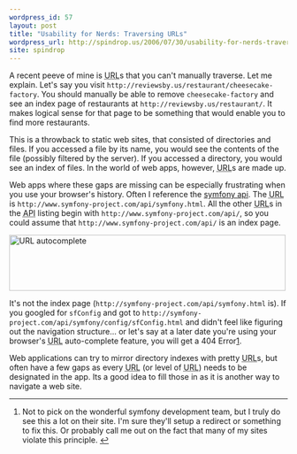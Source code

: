 ```yaml
---
wordpress_id: 57
layout: post
title: "Usability for Nerds: Traversing URLs"
wordpress_url: http://spindrop.us/2006/07/30/usability-for-nerds-traversing-urls/
site: spindrop
---
```

A recent peeve of mine is <acronym title="Universal Resource Locator">URL</acronym>s that you can't manually traverse.  Let me explain.  Let's say you visit `http://reviewsby.us/restaurant/cheesecake-factory`.  You should manually be able to remove `cheesecake-factory` and see an index page of restaurants at `http://reviewsby.us/restaurant/`.  It makes logical sense for that page to be something that would enable you to find more restaurants.  

This is a throwback to static web sites, that consisted of directories and files.  If you accessed a file by its name, you would see the contents of the file (possibly filtered by the server).  If you accessed a directory, you would see an index of files.  In the world of web apps, however, <acronym title="Universal Resource Locator">URL</acronym>s are made up.  
<!--more-->
Web apps where these gaps are missing can be especially frustrating when you use your browser's history.  Often I reference the [symfony api][sa].  The <acronym title="Universal Resource Locator">URL</acronym> is `http://www.symfony-project.com/api/symfony.html`.  All the other <acronym title="Universal Resource Locator">URL</acronym>s in the <acronym title="Application Programing Interface">API</acronym> listing begin with `http://www.symfony-project.com/api/`, so you could assume that `http://www.symfony-project.com/api/` is an index page.

<div style="">
<img src="http://static.flickr.com/60/200898792_9de3c68eb1.jpg" width="500" height="101" alt="URL autocomplete" />
</div>

It's not the index page (`http://symfony-project.com/api/symfony.html` is).  If you googled for `sfConfig` and got to `http://symfony-project.com/api/symfony/config/sfConfig.html` and didn't feel like figuring out the navigation structure... or let's say at a later date you're using your browser's <acronym title="Universal Resource Locator">URL</acronym> auto-complete feature, you will get a 404 Error[1].

Web applications can try to mirror directory indexes with pretty <acronym title="URL">URL</acronym>s, but often have a few gaps as every <acronym title="Universal Resource Locator">URL</acronym> (or level of <acronym title="Universal Resource Locator">URL</acronym>) needs to be designated in the app.  Its a good idea to fill those in as it is another way to navigate a web site.

[sa]: http://www.symfony-project.com/api/symfony.html
[1]: #fn1


<div id="footnotes">
	<hr/>
	<ol>
		<li id="fn1">Not to pick on the wonderful symfony development team, but I truly do see this a lot on their site.  I'm sure they'll setup a redirect or something to fix this.  Or probably call me out on the fact that many of my sites violate this principle. <a href="#fnr1" class="footnoteBackLink"  title="Jump back to footnote 1 in the text.">&#8617;</a></li>
	</ol>
</div>
